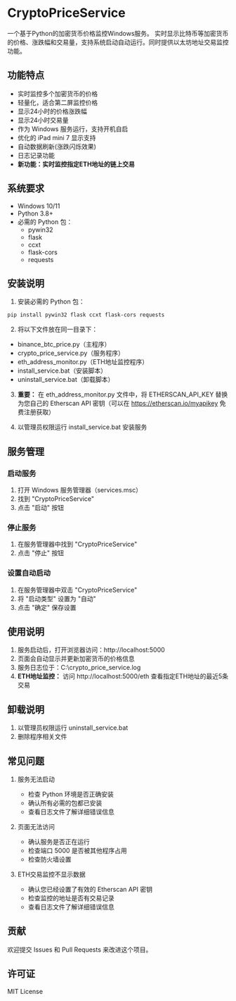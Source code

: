 # CryptoPriceService

一个基于Python的加密货币价格监控Windows服务。
实时显示比特币等加密货币的价格、涨跌幅和交易量，支持系统启动自动运行。同时提供以太坊地址交易监控功能。

## 功能特点

- 实时监控多个加密货币的价格
- 轻量化，适合第二屏监控价格
- 显示24小时的价格涨跌幅
- 显示24小时交易量
- 作为 Windows 服务运行，支持开机自启
- 优化的 iPad mini 7 显示支持
- 自动数据刷新(涨跌闪烁效果)
- 日志记录功能
- **新功能：实时监控指定ETH地址的链上交易**

## 系统要求

- Windows 10/11
- Python 3.8+
- 必需的 Python 包：
  - pywin32
  - flask
  - ccxt
  - flask-cors
  - requests

## 安装说明

1. 安装必需的 Python 包：
```bash
pip install pywin32 flask ccxt flask-cors requests
```

2. 将以下文件放在同一目录下：
- binance_btc_price.py（主程序）
- crypto_price_service.py（服务程序）
- eth_address_monitor.py（ETH地址监控程序）
- install_service.bat（安装脚本）
- uninstall_service.bat（卸载脚本）

3. **重要：** 在 eth_address_monitor.py 文件中，将 ETHERSCAN_API_KEY 替换为您自己的 Etherscan API 密钥（可以在 https://etherscan.io/myapikey 免费注册获取）

4. 以管理员权限运行 install_service.bat 安装服务

## 服务管理

### 启动服务
1. 打开 Windows 服务管理器（services.msc）
2. 找到 "CryptoPriceService"
3. 点击 "启动" 按钮

### 停止服务
1. 在服务管理器中找到 "CryptoPriceService"
2. 点击 "停止" 按钮

### 设置自动启动
1. 在服务管理器中双击 "CryptoPriceService"
2. 将 "启动类型" 设置为 "自动"
3. 点击 "确定" 保存设置

## 使用说明

1. 服务启动后，打开浏览器访问：http://localhost:5000
2. 页面会自动显示并更新加密货币的价格信息
3. 服务日志位于：C:\crypto_price_service.log
4. **ETH地址监控：** 访问 http://localhost:5000/eth 查看指定ETH地址的最近5条交易

## 卸载说明

1. 以管理员权限运行 uninstall_service.bat
2. 删除程序相关文件

## 常见问题

1. 服务无法启动
   - 检查 Python 环境是否正确安装
   - 确认所有必需的包都已安装
   - 查看日志文件了解详细错误信息

2. 页面无法访问
   - 确认服务是否正在运行
   - 检查端口 5000 是否被其他程序占用
   - 检查防火墙设置

3. ETH交易监控不显示数据
   - 确认您已经设置了有效的 Etherscan API 密钥
   - 检查监控的地址是否有交易记录
   - 查看日志文件了解详细错误信息

## 贡献

欢迎提交 Issues 和 Pull Requests 来改进这个项目。

## 许可证

MIT License